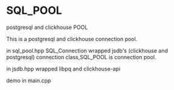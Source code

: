 # SQL_POOL
postgresql and clickhouse POOL

This is a postgresql and clickhouse connection pool.

in sql_pool.hpp SQL_Connection wrapped jsdb's (clickhouse and postgresql) connection class,SQL_POOL is connection pool.

in jsdb.hpp wrapped libpq and clickhouse-api

demo in main.cpp 
